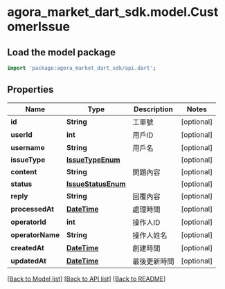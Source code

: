 # agora_market_dart_sdk.model.CustomerIssue

## Load the model package
```dart
import 'package:agora_market_dart_sdk/api.dart';
```

## Properties
Name | Type | Description | Notes
------------ | ------------- | ------------- | -------------
**id** | **String** | 工單號 | [optional] 
**userId** | **int** | 用戶ID | [optional] 
**username** | **String** | 用戶名 | [optional] 
**issueType** | [**IssueTypeEnum**](IssueTypeEnum.md) |  | [optional] 
**content** | **String** | 問題內容 | [optional] 
**status** | [**IssueStatusEnum**](IssueStatusEnum.md) |  | [optional] 
**reply** | **String** | 回覆內容 | [optional] 
**processedAt** | [**DateTime**](DateTime.md) | 處理時間 | [optional] 
**operatorId** | **int** | 操作人ID | [optional] 
**operatorName** | **String** | 操作人姓名 | [optional] 
**createdAt** | [**DateTime**](DateTime.md) | 創建時間 | [optional] 
**updatedAt** | [**DateTime**](DateTime.md) | 最後更新時間 | [optional] 

[[Back to Model list]](../README.md#documentation-for-models) [[Back to API list]](../README.md#documentation-for-api-endpoints) [[Back to README]](../README.md)



